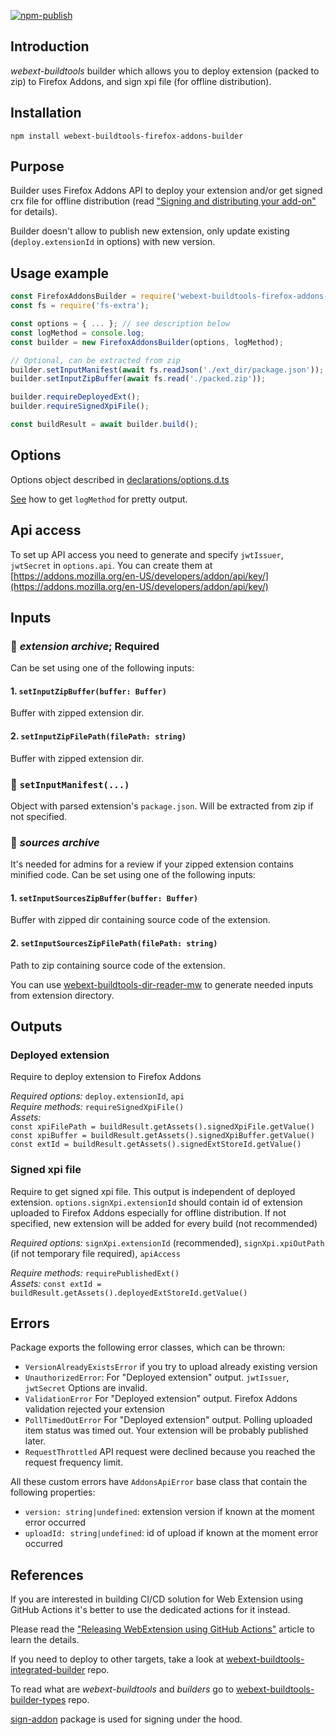 [![npm-publish](https://github.com/cardinalby/webext-buildtools-firefox-addons-builder/actions/workflows/npm-publish.yml/badge.svg)](https://github.com/cardinalby/webext-buildtools-firefox-addons-builder/actions/workflows/npm-publish.yml)

## Introduction
*webext-buildtools* builder which allows you to deploy extension (packed to zip) 
to Firefox Addons, and sign xpi file (for offline distribution).

## Installation
`npm install webext-buildtools-firefox-addons-builder`

## Purpose

Builder uses Firefox Addons API to deploy your extension and/or get signed crx 
file for offline distribution 
(read ["Signing and distributing your add-on"](https://developer.mozilla.org/en-US/docs/Mozilla/Add-ons/Distribution) for details).

Builder doesn't allow to publish new extension, only update existing (`deploy.extensionId` in options) 
with new version.  

## Usage example
```js
const FirefoxAddonsBuilder = require('webext-buildtools-firefox-addons-builder').default;
const fs = require('fs-extra');

const options = { ... }; // see description below
const logMethod = console.log;
const builder = new FirefoxAddonsBuilder(options, logMethod);

// Optional, can be extracted from zip
builder.setInputManifest(await fs.readJson('./ext_dir/package.json'));
builder.setInputZipBuffer(await fs.read('./packed.zip'));

builder.requireDeployedExt();
builder.requireSignedXpiFile();

const buildResult = await builder.build();
``` 

## Options
Options object described in [declarations/options.d.ts](./declarations/options.d.ts)

[See](https://github.com/cardinalby/webext-buildtools-integrated-builder/blob/master/logMethod.md) how to get `logMethod` for pretty output.

## Api access
To set up API access you need to generate and specify `jwtIssuer`, `jwtSecret` in `options.api`.
You can create them at [https://addons.mozilla.org/en-US/developers/addon/api/key/](https://addons.mozilla.org/en-US/developers/addon/api/key/)

## Inputs

### 🔸 _extension archive_; **Required**
Can be set using one of the following inputs:

#### 1. `setInputZipBuffer(buffer: Buffer)`
Buffer with zipped extension dir.

#### 2. `setInputZipFilePath(filePath: string)`
Buffer with zipped extension dir.

### 🔹 `setInputManifest(...)`
Object with parsed extension's `package.json`. Will be extracted from zip if not specified.

### 🔹 _sources archive_
It's needed for admins for a review if your zipped extension contains minified code.
Can be set using one of the following inputs:

#### 1. `setInputSourcesZipBuffer(buffer: Buffer)` 
Buffer with zipped dir containing source code of the extension. 

#### 2. `setInputSourcesZipFilePath(filePath: string)`
Path to zip containing source code of the extension.

You can use [webext-buildtools-dir-reader-mw](https://www.npmjs.com/package/webext-buildtools-dir-reader-mw)
to generate needed inputs from extension directory.

## Outputs

### Deployed extension
Require to deploy extension to Firefox Addons<br>

*Required options:* `deploy.extensionId`, `api` <br>
*Require methods:* `requireSignedXpiFile()` <br>
*Assets:* <br> 
`const xpiFilePath = buildResult.getAssets().signedXpiFile.getValue()` <br>
`const xpiBuffer = buildResult.getAssets().signedXpiBuffer.getValue()` <br>
`const extId = buildResult.getAssets().signedExtStoreId.getValue()`

### Signed xpi file
Require to get signed xpi file. This output is independent of deployed extension.
`options.signXpi.extensionId` should contain id of extension uploaded to Firefox Addons 
especially for offline distribution. If not specified, new extension will be added 
for every build (not recommended)

*Required options:* `signXpi.extensionId` (recommended), `signXpi.xpiOutPath` 
(if not temporary file required), `apiAccess` <br>

*Require methods:* `requirePublishedExt()` <br>
*Assets:* 
`const extId = buildResult.getAssets().deployedExtStoreId.getValue()` 

## Errors

Package exports the following error classes, which can be thrown:

* `VersionAlreadyExistsError` if you try to upload already existing version
* `UnauthorizedError`: For "Deployed extension" output.
  `jwtIssuer`, `jwtSecret` Options are invalid.
* `ValidationError` For "Deployed extension" output. Firefox Addons validation rejected your extension
* `PollTimedOutError` For "Deployed extension" output. Polling uploaded item status was timed out.
Your extension will be probably published later.
* `RequestThrottled` API request were declined because you reached the request frequency limit.

All these custom errors have `AddonsApiError` base class that contain the following properties:
- `version: string|undefined`: extension version if known at the moment error occurred
- `uploadId: string|undefined`: id of upload if known at the moment error occurred

## References

If you are interested in building CI/CD solution for Web Extension using GitHub Actions it's better
to use the dedicated actions for it instead.

Please read the ["Releasing WebExtension using GitHub Actions"](https://cardinalby.github.io/blog/post/github-actions/webext/1-introduction/) article to learn the details.

If you need to deploy to other targets, take a look at
[webext-buildtools-integrated-builder](https://github.com/cardinalby/webext-buildtools-integrated-builder) repo.

To read what are *webext-buildtools* and *builders* go to
[webext-buildtools-builder-types](https://github.com/cardinalby/webext-buildtools-builder-types) repo.

[sign-addon](https://www.npmjs.com/package/sign-addon) package is used for signing under the hood.
